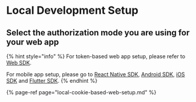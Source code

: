 # Local Development Setup

## Select the authorization mode you are using for your web app

{% hint style="info" %}
For token-based web app setup, please refer to [Web SDK](../../get-started/website.md).

For mobile app setup, please go to [React Native SDK](../../get-started/react-native), [Android SDK](../../get-started/android), [iOS SDK](../../get-started/ios) and [Flutter SDK](../../get-started/flutter).
{% endhint %}

{% page-ref page="local-cookie-based-web-setup.md" %}

